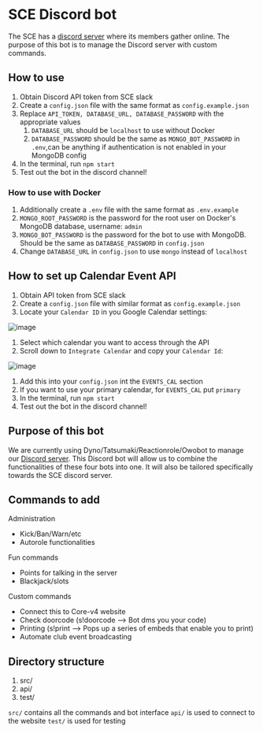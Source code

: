 # SCE Discord bot

The SCE has a [discord server](https://discord.gg/e2Dsgd9) where
its members gather online. The purpose of this bot is to manage
the Discord server with custom commands.

## How to use

1. Obtain Discord API token from SCE slack
1. Create a `config.json` file with the same format as `config.example.json`
1. Replace `API_TOKEN, DATABASE_URL, DATABASE_PASSWORD` with the appropriate values
   1. `DATABASE_URL` should be `localhost` to use without Docker
   2. `DATABASE_PASSWORD` should be the same as `MONGO_BOT_PASSWORD` in `.env`,can be anything if authentication is not enabled in your MongoDB config
1. In the terminal, run `npm start`
1. Test out the bot in the discord channel!

### How to use with Docker

1. Additionally create a `.env` file with the same format as `.env.example`
2. `MONGO_ROOT_PASSWORD` is the password for the root user on Docker's MongoDB database, username: `admin`
3. `MONGO_BOT_PASSWORD` is the password for the bot to use with MongoDB. Should be the same as `DATABASE_PASSWORD` in `config.json`
4. Change `DATABASE_URL` in `config.json` to use `mongo` instead of `localhost`

## How to set up Calendar Event API

1. Obtain API token from SCE slack
1. Create a `config.json` file with similar format as `config.example.json`
1. Locate your `Calendar ID` in you Google Calendar settings:

![image](https://user-images.githubusercontent.com/47675634/87125869-0ec97280-c240-11ea-815b-ed13596cef6b.PNG)

1. Select which calendar you want to access through the API
2. Scroll down to `Integrate Calendar` and copy your `Calendar Id`:

![image](https://user-images.githubusercontent.com/47675634/87126195-a3cc6b80-c240-11ea-96a3-24c5b91ad256.PNG)

1. Add this into your `config.json` int the `EVENTS_CAL` section
2. If you want to use your primary calendar, for `EVENTS_CAL` put `primary`
3. In the terminal, run `npm start`
4. Test out the bot in the discord channel!

## Purpose of this bot

We are currently using Dyno/Tatsumaki/Reactionrole/Owobot to manage
our [Discord server](https://discord.gg/e2Dsgd9). This Discord bot
will allow us to combine the functionalities of these four bots
into one. It will also be tailored specifically towards the SCE discord
server.

## Commands to add

Administration

- Kick/Ban/Warn/etc
- Autorole functionalities

Fun commands

- Points for talking in the server
- Blackjack/slots

Custom commands

- Connect this to Core-v4 website
- Check doorcode (s!doorcode --> Bot dms you your code)
- Printing (s!print --> Pops up a series of embeds that enable you to
  print)
- Automate club event broadcasting

## Directory structure

1. src/
1. api/
1. test/

`src/` contains all the commands and bot interface
`api/` is used to connect to the website
`test/` is used for testing
